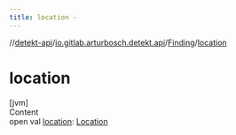 ```yaml
---
title: location -
---
```

//[detekt-api](../../index.md)/[io.gitlab.arturbosch.detekt.api](../index.md)/[Finding](index.md)/[location](location.md)



# location  
[jvm]  
Content  
open val [location](location.md): [Location](../-location/index.md)  



